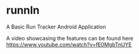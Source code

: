# runnIn

A Basic Run Tracker Android Application



A video showcasing the features can be found here 
https://www.youtube.com/watch?v=fE0MgbTnUYE
